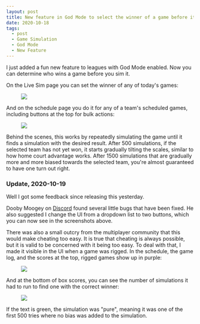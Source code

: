 ```yaml
---
layout: post
title: New feature in God Mode to select the winner of a game before it's played
date: 2020-10-18
tags:
  - post
  - Game Simulation
  - God Mode
  - New Feature
---
```


I just added a fun new feature to leagues with God Mode enabled. Now you can determine who wins a game before you sim it.

On the Live Sim page you can set the winner of any of today's games:

<figure><img src="/files/force-win-1.png" class="img-fluid" /></figure>

<!--more-->

And on the schedule page you do it for any of a team's scheduled games, including buttons at the top for bulk actions:

<figure><img src="/files/force-win-2.png" class="img-fluid" /></figure>

Behind the scenes, this works by repeatedly simulating the game until it finds a simulation with the desired result. After 500 simulations, if the selected team has not yet won, it starts gradually tilting the scales, similar to how home court advantage works. After 1500 simulations that are gradually more and more biased towards the selected team, you're almost guaranteed to have one turn out right.

### Update, 2020-10-19

Well I got some feedback since releasing this yesterday.

Dooby Moogey on [Discord](https://discord.gg/caPFuM9O) found several little bugs that have been fixed. He also suggested I change the UI from a dropdown list to two buttons, which you can now see in the screenshots above.

There was also a small outcry from the multiplayer community that this would make cheating too easy. It is true that cheating is always possible, but it is valid to be concerned with it being too easy. To deal with that, I made it visible in the UI when a game was rigged. In the schedule, the game log, and the scores at the top, rigged games show up in purple:

<figure><img src="/files/force-win-3.png" class="img-fluid" /></figure>

And at the bottom of box scores, you can see the number of simulations it had to run to find one with the correct winner:

<figure><img src="/files/force-win-4.png" class="img-fluid" /></figure>

If the text is green, the simulation was "pure", meaning it was one of the first 500 tries where no bias was added to the simulation.
